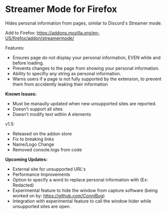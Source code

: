 # Streamer Mode for Firefox
Hides personal information from pages, similar to Discord's Streamer mode.

Add to Firefox: https://addons.mozilla.org/en-US/firefox/addon/streamermode/

Features:
- Ensures page do not display your personal information, EVEN while and before loading.
- Prevents changes to the page from showing your personal information.
- Ability to specifiy any string as personal information.
- Warns users if a page is not fully supported by the extension, to prevent them from accidently leaking their information

**Known Issues:**
- Must be manaully updated when new unsupported sites are reported.  
- Doesn't support all sites
- Doesn't modify text within A elements

v1.5:
- Released on the addon store
- Fix to breaking links
- Name/Logo Change
- Removed console.logs from code

**Upcoming Updates:**
- External site for unsupported URL's
- Performance Improvements
- Option to specify a word to replace personal information with (Ex: Redacted)
- Experimental feature to hide the window from capture software (being worked on by: https://github.com/ConniBug)  
- Integration with experimental feature to call the window hider while unsupported sites are open.

